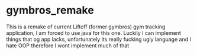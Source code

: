 # gymbros_remake
This is a remake of current Liftoff (former gymbros) gym tracking application, I am forced to use java for this one. Luckily I can implement things that og app lacks, unfortunately its really fucking ugly language and I hate OOP therefore I wont implement much of that 
